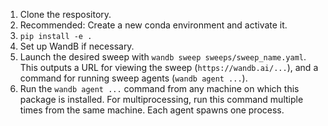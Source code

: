 1. Clone the respository.
2. Recommended: Create a new conda environment and activate it.
3. `pip install -e .`
4. Set up WandB if necessary.
5. Launch the desired sweep with `wandb sweep sweeps/sweep_name.yaml`.
This outputs a URL for viewing the sweep (`https://wandb.ai/...`), and a command for running sweep agents (`wandb agent ...`).
6. Run the `wandb agent ...` command from any machine on which this package is installed.
For multiprocessing, run this command multiple times from the same machine. Each agent spawns one process.